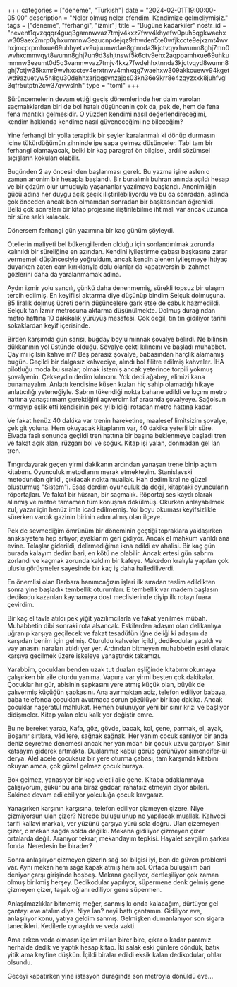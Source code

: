 +++
categories = ["deneme", "Turkish"]
date = "2024-02-01T19:00:00-05:00"
description = "Neler olmuş neler efendim. Kendimize gelmeliymişiz."
tags = ["deneme", "ferhangi", "izmir"]
title = "Bugüne kadarkiler"
nostr_id = "nevent1qvzqqqr4guq3gamnwvaz7tmjv4kxz7fwv4khyefw0puh5qgkwaehxw309aex2mrp0yhxummnw3ezucnpdejqz9rhwden5te0wfjkccte9ejxzmt4wvhxjmcprpmhxue69uhhyetvv9ujuumwdae8gtnnda3kjctvqyxhwumn8ghj7mn0wvhxcmmvqyt8wumn8ghj7un9d3shjtnswf5k6ctv9ehx2aqppamhxue69uhkummnw3ezumt0d5q3vamnwvaz7tmjv4kxz7fwdehhxtnnda3kjctvqyd8wumn8ghj7ctjw35kxmr9wvhxcctev4erxtnwv4mhxqg7waehxw309akkcuewv94kgetwd9azuetyw5h8gu30dehhxarjqqsvnzajqs03kn36e9krr8e4zqyzxxk8juhfvgl3qfr5utptn2cw37qvwslnh"
type = "toml"
+++

Sürüncemelerin devam ettiği geçiş dönemlerinde her daim varolan saçmalıklardan biri de bol hatalı düşüncenin çok da, pek de, hem de fena fena mantıklı gelmesidir. O yüzden kendimi nasıl değerlendireceğimi, kendim hakkında 
kendime nasıl güveneceğimi ne bileceğim?

Yine ferhangi bir yolla terapitik bir şeyler karalanmalı ki dönüp durmasın içine tükürdüğümün zihninde ipe sapa gelmez düşünceler. Tabi tam bir ferhangi olamayacak, belki bir kaç paragraf ön bilgisel, ardıl sözümsel sıçışların kokuları olabilir. 

Bugünden 2 ay öncesinden başlanması gerek. Bu yazma işine aslen o zaman anonim bir hesapla başlandı. Bir bunalımlı buhran anında açıldı hesap ve bir çözüm olur umuduyla yaşananlar yazılmaya başlandı. Anonimliğin gücü adına
her duygu açık şeçik iliştirilebiliyordu ve bu da sonradan, aslında çok önceden ancak ben olmamdan sonradan bir başkasından öğrenildi. Belki çok sonraları bir kitap projesine iliştirilebilme ihtimali var ancak uzunca bir süre saklı kalacak. 

Dönersem ferhangi gün yazımına bir kaç günüm şöyleydi. 

Otellerin maliyeti bel bükengillerden olduğu için sonlandırılmak zorunda kalınıldı bir süreliğine en azından. Kendini iyileştirme çabası başkasına zarar vermemeli düşüncesiyle yoğruldum, ancak kendin alenen iyileşmeye ihtiyaç duyarken 
zaten cam kırıklarıyla dolu olanlar da kapatıversin bi zahmet gözlerini daha da yaralanmamak adına.  

Aydın izmir yolu sancılı, çünkü daha denenmemiş, sürekli topsuz bir ulaşım tercih edilmiş. En keyiflisi aktarma diye düşünüp bindim Selçuk dolmuşuna. 85 liralık dolmuş ücreti derin düşüncelere gark etse de çabuk hazmedildi. 
Selçuk'tan İzmir metrosuna aktarma düşünülmekte. Dolmuş durağından metro hattına 10 dakikalık yürüyüş mesafesi. Çok değil, tın tın gidiliyor tarihi sokaklardan keyif içerisinde. 

Birden karşımda gün sarısı, buğday boylu minnak şovalye belirdi. Ne bilinsin dükkanının yol üstünde olduğu. Şövalye çekti kılıncını ve başladı muhabbet. Çay mı içilsin kahve mi? Beş parasız şovalye, babasından harçlık alamamış bugün. 
Geçildi bir dalgasız kahveciye, alındı bol filitre edilmiş kahveler. İHA pilotluğu moda bu sıralar, olmak istemiş ancak yeterince torpili yokmuş şovalyenin. Çekseydin dedim kılıncını. Yok dedi ağabey, elimizi kana bunamayalım. Anlattı kendisine küsen 
kızları hiç sahip olamadığı hikaye anlatıcılığı yeteneğiyle. Sabrın tükendiği nokta bahane edildi ve kıçımı metro hattına yanaştırmam gerektiğini açıverdim laf arasında şovalyeye. 
Sağolsun kırmayıp eşlik etti kendisinin pek iyi bildiği rotadan metro hattına kadar. 

Ve fakat henüz 40 dakika var trenin hareketine, maalesef limitsizim şovalye, çek git yoluna. Hem okuyacak kitaplarım var, 40 dakika yeterli bir süre. Elvada faslı sonunda geçildi tren hattına bir başına beklenmeye başladı 
tren ve fakat açık alan, rüzgarı bol ve soğuk. Kitap işi yalan, donmadan gel lan tren. 

Tıngırdayarak geçen yirmi dakikanın ardından yanaşan trene binip açtım kitabımı. Oyunculuk metodlarını merak etmekteyim. Stanislavski metodundan girildi, çıkılacak nokta muallak. Hah dedim kral ne güzel oluşturmuş "Sistem"i. 
Esas derdim oyunculuk da değil, kitaptaki oyuncuların röportajları. Ve fakat bir hüsran, bir saçmalık. Röportaj ses kaydı olarak alınmış ve metne tamamen tüm konuşma dökülmüş. Okurken anlayabilmek zul, yazar için henüz imla icad edilmemiş. 
Yol boyu okuması keyifsizlikle sürerken vardık gazinin birinin adını almış olan ilçeye. 

Pek de sevmediğim ömrünüm bir döneminin geçtiği topraklara yaklaşırken ansksiyetem hep artıyor, ayaklarım geri gidiyor. Ancak el mahkum varıldı ana evine. Telaşlar giderildi, delirmediğime ikna edildi ev ahalisi. 
Bir kaç gün burada kalayım dedim bari, en kötü ne olabilir. Ancak ertesi gün sabrım zorlandı ve kaçmak zorunda kaldım bir kafeye. Makedon kralıyla yapılan çok uluslu görüşmeler sayesinde bir kaç iş daha hallediliverdi. 

En önemlisi olan Barbara hanımcağızın işleri ilk sıradan teslim edildikten sonra yine başladık tembellik oturumları. E tembellik var madem başlasın dedikodu kazanları kaynamaya dost meclislerinde diyip ilk rotayı fuara çevirdim. 

Bir kaç el tavla atıldı pek yiğit yazılımcılarla ve fakat yenilmek mübah. Muhabbetin dibi sonraki rota alsancak. Eskilerden adaşım olan delikanlıya uğranıp karşıya geçilecek ve fakat tesadüfün iğne deliği ki adaşım da karşıdan benim için gelmiş. 
Oturuldu kahveler içildi, dedikodular yapıldı ve vay anasını naraları atıldı yer yer. Ardından bitmeyen muhabbetin esiri olarak karşıya geçilmek üzere iskeleye yanaştırdık takamızı. 

Yarabbim, çocukları benden uzak tut duaları eşliğinde kitabımı okumaya çalışırken bir aile oturdu yanıma. Vapura var yirmi beşten çok dakikalar. Çocuklar hır gür, abisinin şapkasını yere atmış küçük olan, büyük de çalıvermiş küçüğün şapkasını. 
Ana ayırmaktan aciz, telefon ediliyor babaya, baba telefonda çocukları avutmaca sorun çözülüyor bir kaç dakika. Ancak çocuklar haşeratül mahlukat. Hemen bulunuyor yeni bir sınır krizi ve başlıyor didişmeler. Kitap yalan oldu kalk yer değiştir emre. 

Bu ne bereket yarab, Kafa, göz, gövde, bacak, kol, çene, parmak, el, ayak, Boşanır sırtlara, vâdîlere, sağnak sağnak. Her yanım çocuk sarılıyor bir anda deniz seyretme denemesi ancak her yanımdan bir çocuk uzvu çarpıyor. Sinir katsayım giderek artmakta. 
Dualarımız kabul görüp görünüyor şimendifer-ül derya. Alel acele çocuksuz bir yere oturma çabası, tam karşımda kitabını okuyan amca, çok güzel gelmez çocuk buraya. 

Bok gelmez, yanaşıyor bir kaç veletli aile gene. Kitaba odaklanmaya çalışıyorum, şükür bu ana biraz gaddar, rahatsız etmeyin diyor abileri. Sakince devam edilebiliyor yolculuğa çocuk kavgasız. 

Yanaşırken karşının karşısına, telefon ediliyor çizmeyen çizere. Niye çizmiyorsun ulan çizer? Nerede buluşulunup ne yapılacak muallak. Kahveci tarifi kallavi markalı, ver yüzünü çarşıya yürü sola doğru. Ulan çizemeyen çizer, o mekan sağda solda değilki. 
Mekana gidiliyor çizmeyen çizer ortalarda değil. Aranıyor tekrar, mekandayım tepkisi. Hayalet sevgilim şarkısı fonda. Neredesin be birader?

Sonra anlaşılıyor çizmeyen çizerin sağ sol bilgisi iyi, ben de güven problemi var. Aynı mekan hem sağa kapak atmış hem sol. Ortada buluşalım bari deniyor çarşı girişinde hoşbeş. Mekana geçiliyor, dertleşiliyor çok zaman olmuş birikmiş herşey. 
Dedikodular yapılıyor, süpermene denk gelmiş gene çizmeyen çizer, taşak oğlanı ediliyor gene süpermen. 

Anlaşılmazlıklar bitmemiş meğer, sanmış kı onda kalacağım, dürtüyor gel çantayı eve atalım diye. Niye lan? neyi battı çantamın. Gidiliyor eve, anlaşılıyor konu, yatıya geldim sanmış. Gelmişken dumanlanıyor son sigara tanecikleri. Kedilerle oynaşıldı ve veda vakti. 

Ama erken veda olmasın içelim mi lan birer bire, çıkar o kadar paramız herhalde dedik ve yaptık hesap kitap. İki salak eski günlere döndük, batık yitik ama keyfine düşkün. İçildi biralar edildi eksik kalan dedikodular, ohlar olsundu. 

Geceyi kapatırken yine istasyon durağında son metroyla dönüldü eve...
